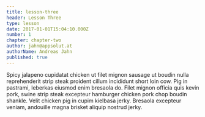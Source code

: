 ```yaml
---
title: lesson-three
header: Lesson Three
type: lesson
date: 2017-01-01T15:04:10.000Z
number: 1
chapter: chapter-two
author: jahn@appsolut.at
authorName: Andreas Jahn
published: true
---
```



Spicy jalapeno cupidatat chicken ut filet mignon sausage ut boudin nulla reprehenderit strip steak proident cillum incididunt short loin cow. Pig in pastrami, leberkas eiusmod enim bresaola do. Filet mignon officia quis kevin pork, swine strip steak excepteur hamburger chicken pork chop boudin shankle. Velit chicken pig in cupim kielbasa jerky. Bresaola excepteur veniam, andouille magna brisket aliquip nostrud jerky.